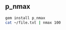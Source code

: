p_nmax                                                                                                                  
------                                                                                                                  
                                                                                                                        
```sh                                                                                                                   
gem install p_nmax                                                                                                      
cat ~/file.txt | nmax 100                                                                                               
```   
